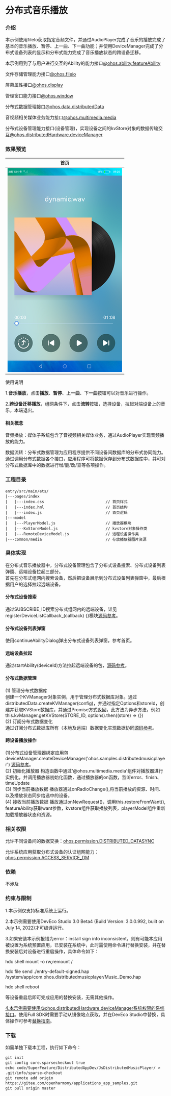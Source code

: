 # 分布式音乐播放

### 介绍

本示例使用fileIo获取指定音频文件，并通过AudioPlayer完成了音乐的播放完成了基本的音乐播放、暂停、上一曲、下一曲功能；并使用DeviceManager完成了分布式设备列表的显示和分布式能力完成了音乐播放状态的跨设备迁移。

本示例用到了与用户进行交互的Ability的能力接口[@ohos.ability.featureAbility](https://gitee.com/openharmony/docs/blob/master/zh-cn/application-dev/reference/apis-ability-kit/js-apis-ability-featureAbility.md)

文件存储管理能力接口[@ohos.fileio](https://gitee.com/openharmony/docs/blob/master/zh-cn/application-dev/reference/apis-core-file-kit/js-apis-fileio.md )

屏幕属性接口[@ohos.display](https://gitee.com/openharmony/docs/blob/master/zh-cn/application-dev/reference/apis-arkui/js-apis-display.md#displaygetdefaultdisplaydeprecated)

管理窗口能力接口[@ohos.window](https://gitee.com/openharmony/docs/blob/master/zh-cn/application-dev/reference/apis-arkui/js-apis-window.md)

分布式数据管理接口[@ohos.data.distributedData](https://gitee.com/openharmony/docs/blob/master/zh-cn/application-dev/reference/apis-arkdata/js-apis-distributed-data.md )

音视频相关媒体业务能力接口[@ohos.multimedia.media](https://gitee.com/openharmony/docs/blob/master/zh-cn/application-dev/reference/apis-media-kit/js-apis-media.md )

分布式设备管理能力接口(设备管理)，实现设备之间的kvStore对象的数据传输交互[@ohos.distributedHardware.deviceManager](https://gitee.com/openharmony/docs/blob/master/zh-cn/application-dev/reference/apis-distributedservice-kit/js-apis-distributedDeviceManager.md )

### 效果预览
| 首页                              |
|--------------------------------------|
| ![](./screenshots/device/music2.png) |

使用说明

1.**音乐播放**，点击**播放**、**暂停**、上**一曲**、下**一曲**按钮可以对音乐进行操作。

2.**跨设备迁移播放**，组网条件下，点击**流转**按钮，选择设备，拉起对端设备上的音乐，本端退出。


#### 相关概念

音频播放：媒体子系统包含了音视频相关媒体业务，通过AudioPlayer实现音频播放的能力。

数据流转：分布式数据管理为应用程序提供不同设备间数据库的分布式协同能力。通过调用分布式数据各个接口，应用程序可将数据保存到分布式数据库中，并可对分布式数据库中的数据进行增/删/改/查等各项操作。

### 工程目录
```
entry/src/main/ets/
|---pages/index
|   |---index.css                           // 首页样式
|   |---index.hml                           // 首页结构
|   |---index.js                            // 首页逻辑
|---model                                  
|   |---PlayerModel.js                      // 播放器模块
|   |---KvStoreModel.js                     // kvstore对象操作类
|   |---RemoteDeviceModel.js                // 远程设备操作类
|---common/media                            // 存放播放器图片资源                                                                
```

### 具体实现
在分布式音乐播放器中，分布式设备管理包含了分布式设备搜索、分布式设备列表弹窗、远端设备拉起三部分。  
首先在分布式组网内搜索设备，然后把设备展示到分布式设备列表弹窗中，最后根据用户的选择拉起远端设备。
#### 分布式设备搜索
通过SUBSCRIBE_ID搜索分布式组网内的远端设备，详见registerDeviceListCallback_(callback) {}模块[源码参考](entry/src/main/js/MainAbility/model/RemoteDeviceModel.js )。
#### 分布式设备列表弹窗
使用continueAbilityDialog弹出分布式设备列表弹窗，参考首页。
#### 远端设备拉起
通过startAbility(deviceId)方法拉起远端设备的包，[源码参考](entry/src/main/js/MainAbility/pages/index/index.js )。
#### 分布式数据管理
(1) 管理分布式数据库  
创建一个KVManager对象实例，用于管理分布式数据库对象。通过distributedData.createKVManager(config)，并通过指定Options和storeId，创建并获取KVStore数据库，并通过Promise方式返回，此方法为异步方法，例如this.kvManager.getKVStore(STORE_ID, options).then((store) => {})  
(2) 订阅分布式数据变化  
通过订阅分布式数据库所有（本地及远端）数据变化实现数据协同[源码参考](entry/src/main/js/MainAbility/model/KvStoreModel.js )。

#### 跨设备播放操作
(1)分布式设备管理器绑定应用包
deviceManager.createDeviceManager('ohos.samples.distributedmusicplayer') [源码参考](entry/src/main/js/MainAbility/model/RemoteDeviceModel.js )。  
(2) 初始化播放器
构造函数中通过'@ohos.multimedia.media'组件对播放器进行实例化，并调用播放器初始化函数，通过播放器的on函数，监听error、finish、timeUpdate  
(3) 同步当前播放数据
播放器通过onRadioChange(),将当前播放的资源、时间、以及播放状态同步给选中的设备。  
(4) 接收当前播放数据
播放通过onNewRequest()，调用this.restoreFromWant(), featureAbility获取want参数，kvstore组件获取播放列表，playerModel组件重新加载播放器状态和资源。


### 相关权限

允许不同设备间的数据交换：[ohos.permission.DISTRIBUTED_DATASYNC](https://gitee.com/openharmony/docs/blob/master/zh-cn/application-dev/security/AccessToken/permissions-for-all.md#ohospermissiondistributed_datasync)

允许系统应用获取分布式设备的认证组网能力：[ohos.permission.ACCESS_SERVICE_DM](https://gitee.com/openharmony/docs/blob/master/zh-cn/application-dev/security/AccessToken/permissions-for-system-apps.md#ohospermissionaccess_service_dm)

### 依赖

不涉及

### 约束与限制

1.本示例仅支持标准系统上运行。

2.本示例需要使用DevEco Studio 3.0 Beta4 (Build Version: 3.0.0.992, built on July 14, 2022)才可编译运行。

3.如果安装本示例报错为error：install sign info inconsistent，则有可能本应用被设置为系统预置应用，已安装在系统中，此时需使用命令进行替换安装，并在替换安装后对设备进行重启操作，具体命令如下：

hdc shell mount -o rw,remount /

hdc file send ./entry-default-signed.hap /system/app/com.ohos.distributedmusicplayer/Music_Demo.hap

hdc shell  reboot

等设备重启后即可完成应用的替换安装，无需其他操作。

4.本示例需要使用@ohos.distributedHardware.deviceManager系统权限的系统接口。使用Full SDK时需要手动从镜像站点获取，并在DevEco Studio中替换，具体操作可参考[替换指南](https://gitee.com/openharmony/docs/blob/master/zh-cn/application-dev/faqs/full-sdk-switch-guide.md)。

### 下载

如需单独下载本工程，执行如下命令：
```
git init
git config core.sparsecheckout true
echo code/SuperFeature/DistributedAppDev/JsDistributedMusicPlayer/ > .git/info/sparse-checkout
git remote add origin https://gitee.com/openharmony/applications_app_samples.git
git pull origin master
```